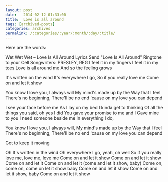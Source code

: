```yaml
---
layout: post
date:	2014-02-12 01:33:00
title:  Love is all around
tags: [archived-posts]
categories: archives
permalink: /:categories/:year/:month/:day/:title/
---
```

<lj-embed id="1106"/>

Here are the words:

Wet Wet Wet – Love Is All Around Lyrics
Send "Love Is All Around" Ringtone to your Cell
Songwriters: PRESLEY, REG
I feel it in my fingers
I feel it in my toes
Love is all around me
And so the feeling grows

It's written on the wind
It's everywhere I go,
So if you really love me
Come on and let it show

You know I love you, I always will
My mind's made up by the
Way that I feel
There's no beginning,
There'll be no end
'cause on my love you can depend

I see your face before me
As I lay on my bed
I kinda get to thinking
Of all the things you said, oh yes I did
You gave your promise to me and I
Gave mine to you
I need someone beside me
In everything I do,

You know I love you, I always will,
My mind's made up by the
Way that I feel
There's no beginning,
There'll be no end
'cause on my love you can depend

Got to keep it moving

Oh It's written in the wind
Oh everywhere I go, yeah, oh well
So if you really love me, love me, love me
Come on and let it show
Come on and let it show
Come on and let it
Come on and let it (come and let it show, baby)
Come on, come on, come on let it show baby
Come on and let it show
Come on and let it show, baby
Come on and let it show
